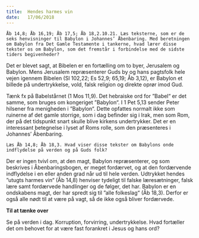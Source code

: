 ```yaml
---
title:  Hendes harmes vin
date:   17/06/2018
---
```


`Åb 14,8; Åb 16,19; Åb 17,5; Åb 18,2.10.21. Læs teksterne, som er de seks henvisninger til Babylon i Johannes’ Åbenbaring. Med beretningen om Babylon fra Det Gamle Testamente i tankerne, hvad lærer disse tekster os om Babylon, som det fremstår i forbindelse med de sidste tiders begivenheder?`

Det er blevet sagt, at Bibelen er en fortælling om to byer, Jerusalem og Babylon. Mens Jerusalem repræsenterer Guds by og hans pagtsfolk hele vejen igennem Bibelen (Sl 102,22; Es 52,9; 65,19; Åb 3,12), er Babylon et billede på undertrykkelse, vold, falsk religion og direkte oprør imod Gud.

Tænk fx på Babelstårnet (1 Mos 11,9). Det hebraiske ord for ”Babel“ er det samme, som bruges om kongeriget ”Babylon“. I
1 Pet 5,13 sender Peter hilsener fra menigheden i ”Babylon“. Dette opfattes normalt ikke som ruinerne af det gamle storrige, som i dag befinder sig i Irak, men som Rom, der på det tidspunkt snart skulle blive kirkens undertrykker. Det er en interessant betegnelse i lyset af Roms rolle, som den præsenteres i Johannes’ Åbenbaring.

`Læs Åb 14,8; Åb 18,3. Hvad viser disse tekster om Babylons onde indflydelse på verden og på Guds folk?`

Der er ingen tvivl om, at den magt, Babylon repræsenterer, og som beskrives i Åbenbaringsbogen, er meget fordærvet, og at den fordærvende indflydelse i en eller anden grad når ud til hele verden. Udtrykket hendes ”utugts harmes vin“ (Åb 14,8) henviser tydeligt til falske læresætninger, falsk lære samt fordærvede handlinger og de følger, det har. Babylon er en ondskabens magt, der har spredt sig til ”alle folkeslag“ (Åb 18,3). Derfor er også alle nødt til at være på vagt, så de ikke også bliver fordærvede.

**Til at tænke over**

Se på verden i dag. Korruption, forvirring, undertrykkelse. Hvad fortæller det om behovet for at være fast forankret i Jesus og hans ord?
